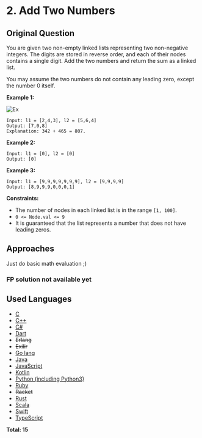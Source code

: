 # 2. Add Two Numbers
## Original Question

You are given two non-empty linked lists representing two non-negative integers. The digits are stored in reverse order, and each of their nodes contains a single digit. Add the two numbers and return the sum as a linked list.

You may assume the two numbers do not contain any leading zero, except the number 0 itself.

 

**Example 1:**

![Ex](https://assets.leetcode.com/uploads/2020/10/02/addtwonumber1.jpg)

```
Input: l1 = [2,4,3], l2 = [5,6,4]
Output: [7,0,8]
Explanation: 342 + 465 = 807.
```
**Example 2:**

```
Input: l1 = [0], l2 = [0]
Output: [0]
```
**Example 3:**

```
Input: l1 = [9,9,9,9,9,9,9], l2 = [9,9,9,9]
Output: [8,9,9,9,0,0,0,1]
```

**Constraints:**
- The number of nodes in each linked list is in the range `[1, 100]`.
- `0 <= Node.val <= 9`
- It is guaranteed that the list represents a number that does not have leading zeros.

## Approaches
Just do basic math evaluation ;)

### FP solution not available yet

## Used Languages
- [C](./solution.c)
- [C++](./solution.cpp)
- [C#](./solution.cs)
- [Dart](./solution.dart)
- ~~Erlang~~
- ~~Exilir~~
- [Go lang](./solution.go)
- [Java](./solution.java)
- [JavaScript](./solution.js)
- [Kotlin](./solution.kt)
- [Python (including Python3)](./solution.py)
- [Ruby](./solution.rb)
- ~~Racket~~
- [Rust](./solution.rs)
- [Scala](./solution.scala)
- [Swift](./solution.swift)
- [TypeScript](./solution.ts)

**Total: 15**

